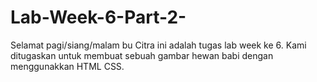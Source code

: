 # Lab-Week-6-Part-2-
Selamat pagi/siang/malam bu Citra ini adalah tugas lab week ke 6. Kami ditugaskan untuk membuat sebuah gambar hewan babi dengan menggunakkan HTML CSS.
